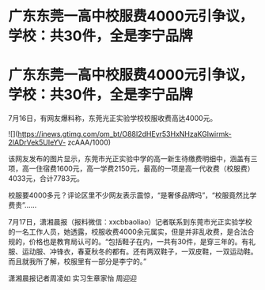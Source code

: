 # 广东东莞一高中校服费4000元引争议，学校：共30件，全是李宁品牌

# 广东东莞一高中校服费4000元引争议，学校：共30件，全是李宁品牌

7月16日，有网友爆料称，东莞光正实验学校校服收费高达4000元。

![](https://inews.gtimg.com/om_bt/O88I2dHEyr53HxNHzaKGlwirmk-2lADrVek5UIeYV-
zcAAA/1000)

该网友发布的图片显示，东莞市光正实验中学的高一新生待缴费明细中，涵盖有三项，高一住宿费1600元，高一学费2150元，最高的一项是高一代收费（校服费）4033元，合计7783元。

校服要4000多元？评论区里不少网友表示震惊，“是奢侈品牌吗”，“校服竟然比学费贵”……

7月17日，潇湘晨报（报料微信：xxcbbaoliao）记者联系到东莞市光正实验学校的一名工作人员，她透露，校服收费4000余元属实，但是并非乱收费，是合法合规的，价格也是教育局认可的。“包括鞋子在内，一共有30件，是穿三年的。有礼服、运动服、冲锋衣，春夏秋冬的都有。还有两双鞋子，一双皮鞋，一双运动鞋。而且就我所了解，校服里有一部分是李宁的。”

潇湘晨报记者周凌如 实习生章家怡 周迎迎


